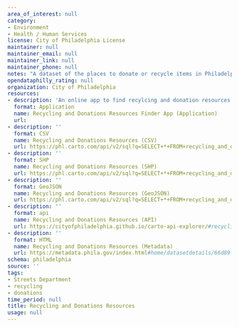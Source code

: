 ```yaml
---
area_of_interest: null
category:
- Environment
- Health / Human Services
license: City of Philadelphia License
maintainer: null
maintainer_email: null
maintainer_link: null
maintainer_phone: null
notes: "A dataset of the places to donate or recycle items in Philadelphia."
opendataphilly_rating: null
organization: City of Philadelphia
resources:
- description: 'An online app to find recylcing and donation resources near the address you enter.'
  format: Application
  name: Recycling and Donations Resources Finder App (Application)
  url:
- description: ''
  format: CSV
  name: Recycling and Donations Resources (CSV)
  url: https://phl.carto.com/api/v2/sql?q=SELECT+*+FROM+recycling_and_donations&filename=recycling_and_donations&format=csv&skipfields=cartodb_id
- description: ''
  format: SHP
  name: Recycling and Donations Resources (SHP)
  url: https://phl.carto.com/api/v2/sql?q=SELECT+*+FROM+recycling_and_donations&filename=recycling_and_donations&format=shp&skipfields=cartodb_id
- description: ''
  format: GeoJSON
  name: Recycling and Donations Resources (GeoJSON)
  url: https://phl.carto.com/api/v2/sql?q=SELECT+*+FROM+recycling_and_donations+WHERE+=&filename=recycling_and_donations&format=geojson&skipfields=cartodb_id
- description: ''
  format: api
  name: Recycling and Donations Resources (API)
  url: https://cityofphiladelphia.github.io/carto-api-explorer/#recycling_and_donations&_ga=2.189601774.417408942.1728562904-137199205.1728051629
- description: ''
  format: HTML
  name: Recycling and Donations Resources (Metadata)
  url: https://metadata.phila.gov/index.html#home/datasetdetails/66d89fdafc703302ea7104ec/
schema: philadelphia
source: ''
tags:
- Streets Department
- recycling
- donations
time_period: null
title: Recycling and Donations Resources
usage: null
---
```

